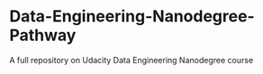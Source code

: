 # Data-Engineering-Nanodegree-Pathway
A full repository on Udacity Data Engineering Nanodegree course
